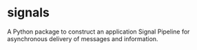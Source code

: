 # signals
 A Python package to construct an application Signal Pipeline for
 asynchronous delivery of messages and information.
